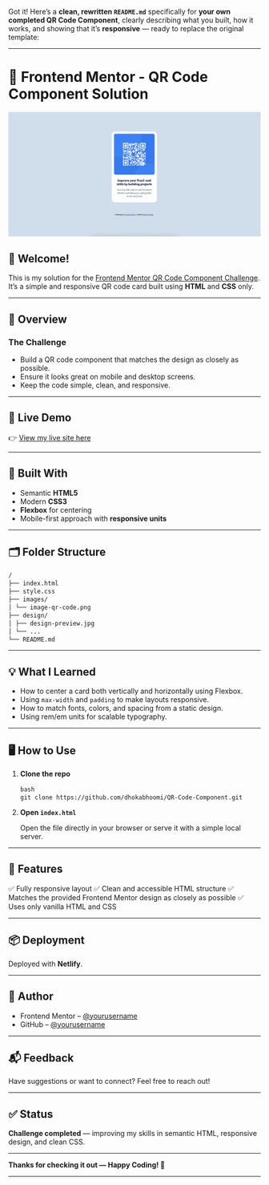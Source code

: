 Got it! Here’s a **clean, rewritten `README.md`** specifically for **your own completed QR Code Component**, clearly describing what you built, how it works, and showing that it’s **responsive** — ready to replace the original template:

---

# 📱 Frontend Mentor - QR Code Component Solution

![Design preview](./screenshots/desktop.png)

## 👋 Welcome!

This is my solution for the [Frontend Mentor QR Code Component Challenge](https://www.frontendmentor.io/challenges/qr-code-component-iux_sIO_H). It’s a simple and responsive QR code card built using **HTML** and **CSS** only.

---

## 📌 Overview

### The Challenge

- Build a QR code component that matches the design as closely as possible.
- Ensure it looks great on mobile and desktop screens.
- Keep the code simple, clean, and responsive.

---

## 🚀 Live Demo

👉 [View my live site here](https://qr-card-scan-me.netlify.app/)

---

## 🔧 Built With

- Semantic **HTML5**
- Modern **CSS3**
- **Flexbox** for centering
- Mobile-first approach with **responsive units**

---

## 🗂️ Folder Structure

```
/
├── index.html
├── style.css
├── images/
│ └── image-qr-code.png
├── design/
│ ├── design-preview.jpg
│ └── ...
└── README.md

```

---

## 💡 What I Learned

- How to center a card both vertically and horizontally using Flexbox.
- Using `max-width` and `padding` to make layouts responsive.
- How to match fonts, colors, and spacing from a static design.
- Using rem/em units for scalable typography.

---

## 🖥️ How to Use

1. **Clone the repo**

   ```
   bash
   git clone https://github.com/dhokabhoomi/QR-Code-Component.git
   ```


2. **Open `index.html`**

   Open the file directly in your browser or serve it with a simple local server.

---

## 🎨 Features

✅ Fully responsive layout
✅ Clean and accessible HTML structure
✅ Matches the provided Frontend Mentor design as closely as possible
✅ Uses only vanilla HTML and CSS

---

## 📦 Deployment

Deployed with **Netlify**.

---

## 📢 Author

- Frontend Mentor – [@yourusername](https://www.frontendmentor.io/profile/dhokabhoomi)
- GitHub – [@yourusername](https://github.com/dhokabhoomi)

---

## 📬 Feedback

Have suggestions or want to connect? Feel free to reach out!

---

## ✅ Status

**Challenge completed** — improving my skills in semantic HTML, responsive design, and clean CSS.

---

**Thanks for checking it out — Happy Coding! 🚀**

---
